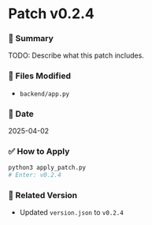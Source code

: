 # Patch v0.2.4

### 🧠 Summary
TODO: Describe what this patch includes.

### 📁 Files Modified
- `backend/app.py`

### 📅 Date
2025-04-02

### ✅ How to Apply
```bash
python3 apply_patch.py
# Enter: v0.2.4
```

### 🔁 Related Version
- Updated `version.json` to `v0.2.4`
